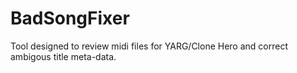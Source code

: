 # BadSongFixer
Tool designed to review midi files for YARG/Clone Hero and correct ambigous title meta-data. 
